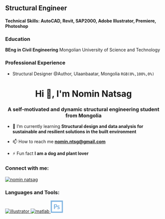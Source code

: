 ## Structural Engineer

#### Technical Skills: AutoCAD, Revit, SAP2000, Adobe Illustrator, Premiere, Photoshop

### Education
**BEng in Civil Engineering**
Mongolian University of Science and Technology

### Professional Experience

- Structural Designer @Author, Ulaanbaatar, Mongolia
`RGB(0%,100%,0%)`

<h1 align="center">Hi 👋, I'm Nomin Natsag</h1>
<h3 align="center">A self-motivated and dynamic structural engineering student from Mongolia</h3>

- 🌱 I’m currently learning **Structural design and data analysis for sustainable and resilient solutions in the built environment**

- 📫 How to reach me **nomin.ntsg@gmail.com**

- ⚡ Fun fact **I am a dog and plant lover**

<h3 align="left">Connect with me:</h3>
<p align="left">
<a href="https://linkedin.com/in/nomin natsag" target="blank"><img align="center" src="https://raw.githubusercontent.com/rahuldkjain/github-profile-readme-generator/master/src/images/icons/Social/linked-in-alt.svg" alt="nomin natsag" height="30" width="40" /></a>
</p>

<h3 align="left">Languages and Tools:</h3>
<p align="left"> <a href="https://www.adobe.com/in/products/illustrator.html" target="_blank" rel="noreferrer"> <img src="https://www.vectorlogo.zone/logos/adobe_illustrator/adobe_illustrator-icon.svg" alt="illustrator" width="40" height="40"/> </a> <a href="https://www.mathworks.com/" target="_blank" rel="noreferrer"> <img src="https://upload.wikimedia.org/wikipedia/commons/2/21/Matlab_Logo.png" alt="matlab" width="40" height="40"/> </a> <a href="https://www.photoshop.com/en" target="_blank" rel="noreferrer"> <img src="https://raw.githubusercontent.com/devicons/devicon/master/icons/photoshop/photoshop-line.svg" alt="photoshop" width="40" height="40"/> </a> </p>
